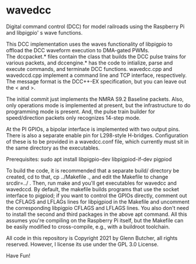 # wavedcc
Digital command control (DCC) for model railroads using the Raspberry Pi and libpigpio' s wave functions.

This DCC implementation uses the waves functionality of libpigpio to offload the DCC waveform execution to DMA-gated PWMs.  
The dccpacket.* files contain the class that builds the DCC pulse trains for various packets, and dccengine.* has the code 
to intialize, parse and execute commands, and terminate DCC functions.  wavedcc.cpp and wavedccd.cpp implement a command line
and TCP interface, respectively.  The message format is the DCC++-EX specification, but you can leave out the < and >.

The initial commit just implements the NMRA S9.2 Baseline packets.  Also, only operations mode is implemented at present, but
the infrastructure to do programming mode is present.  And, the pulse train builder for speed/direction packets only recognizes 
14-step mode.

At the PI GPIOs, a bipolar interface is implemented with two output pins.  There is also a separate enable pin for L298-style 
H-bridges.  Configuration of these is to be provided in a wavedcc.conf file, which currently must sit in the same directory as
the executables.

Prerequisites: sudo apt install libpigpio-dev libpigpiod-if-dev pigpiod 

To build the code, it is recommended that a separate build/ directory be created, cd to that, cp ../Makefile ., and edit the Makefile
to change srcdir=../ .  Then, run make and you'll get executables for wavedcc and wavedccd.  By default, the 
makefile builds programs that use the socket interface to pigpiod; if you want to control the GPIOs directly, comment out
the CFLAGS and LFLAGs lines for libpigpiod in the Makefile and uncomment the corresponding libpigpio CFLAGS and LFLAGS lines.  You also
don't need to install the second and third packages in the above apt command.
All this assumes you're compiling on the Raspberry Pi itself, but the Makefile can be easily modified to cross-compile, e.g., 
with a buildroot toolchain.

All code in this repository is Copyright 2021 by Glenn Butcher, all rights reserved.  However, I license its use under the GPL 3.0
License.

Have Fun!
